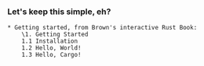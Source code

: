 ### Let's keep this simple, eh? 

```
* Getting started, from Brown's interactive Rust Book: 
    \1. Getting Started
    1.1 Installation
    1.2 Hello, World!
    1.3 Hello, Cargo!
``` 


